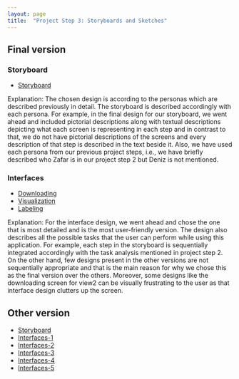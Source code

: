 ```yaml
---
layout: page
title:  "Project Step 3: Storyboards and Sketches"
---
```


## Final version

### Storyboard

- [Storyboard](/files/step3/Storyboard.pdf)

Explanation: The chosen design is according to the personas which are described previously in detail. The storyboard
is described accordingly with each persona. For example, in the final design for our
storyboard, we went ahead and included pictorial descriptions along with textual descriptions depicting what each
screen is representing in each step and in contrast to that, 
we do not have pictorial descriptions of the screens and every description of that step is described in the text beside it.
Also, we have used each persona from our previous
project steps, i.e., we have briefly described who Zafar is in our project step 2 but Deniz
is not mentioned.

### Interfaces

- [Downloading](/files/step3/Downloading.pdf)
- [Visualization](/files/step3/Visualization.pdf)
- [Labeling](/files/step3/Labeling.pdf)

Explanation: For the interface design, we went ahead and chose the one that is most
detailed and is the most user-friendly version. The design also describes all the possible tasks that the user can
perform while using this application. For example, each step in the storyboard is sequentially integrated accordingly
with the task analysis mentioned in project step 2. On the other hand, few designs present in the other versions 
are not sequentially appropriate and that is the main reason for why we chose this as the final version
over the others. Moreover, some designs like the downloading screen for view2 can be visually frustrating to the user as
that interface design clutters up the screen.

## Other version

- [Storyboard](/files/step3/STORYBOARD-I.pdf)
- [Interfaces-1](/files/step3/view1.pdf)
- [Interfaces-2](/files/step3/view2.pdf)
- [Interfaces-3](/files/step3/view3.pdf)
- [Interfaces-4](/files/step3/view4.pdf)
- [Interfaces-5](/files/step3/view5.pdf)